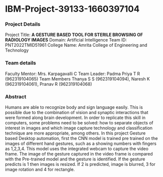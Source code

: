 # IBM-Project-39133-1660397104

<h3>Project Details</h3>

Project Title: <b>A GESTURE BASED TOOL FOR STERILE BROWSING OF RADIOLOGY IMAGES</b>
Domain: Artificial Intelligence
Team ID: PNT2022TMID51961
College Name: Amrita College of Engineering and Technology

<h3>Team details</h3>

Faculty Mentor: Mrs. Karpagavalli C
Team Leader: Padma Priya T R (962319104065)
Team Members Thanya S S (962319104094), Naresh K (962319104061), Pranav R (962319104068)  


<h3>Abstract</h3>

Humans are able to recognize body and sign language easily. This is possible due to the combination of vision and synaptic interactions that were formed along brain development. In order to replicate this skill in computers, some problems need to be solved: how to separate objects of interest in images and which image capture technology and classification technique are more appropriate, among others. In this project Gesture based Desktop automation, first the CNN model is trained pre trained on the images of different hand gestures, such as a showing numbers with fingers as 1,2,3,4. This model uses the integrated webcam to capture the video frame. The image of the gesture captured in the video frame is compared with the Pre-trained model and the gesture is identified. If the gesture predicts is 1 then images is resized. If 2 is predicted, image is blurred, 3 for image rotation and 4 for rectangle.



